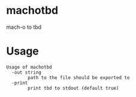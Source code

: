 # machotbd
mach-o to tbd

# Usage
```
Usage of machotbd
  -out string
        path to the file should be exported to
  -print
        print tbd to stdout (default true)
```
